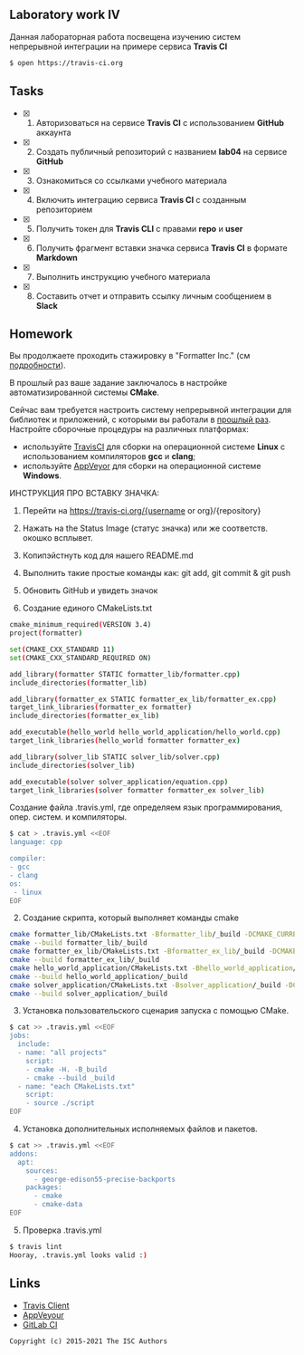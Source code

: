 ## Laboratory work IV

Данная лабораторная работа посвещена изучению систем непрерывной интеграции на примере сервиса **Travis CI**

```sh
$ open https://travis-ci.org
```

## Tasks

- [x] 1. Авторизоваться на сервисе **Travis CI** с использованием **GitHub** аккаунта
- [x] 2. Создать публичный репозиторий с названием **lab04** на сервисе **GitHub**
- [x] 3. Ознакомиться со ссылками учебного материала
- [x] 4. Включить интеграцию сервиса **Travis CI** с созданным репозиторием
- [x] 5. Получить токен для **Travis CLI** с правами **repo** и **user**
- [x] 6. Получить фрагмент вставки значка сервиса **Travis CI** в формате **Markdown**
- [x] 7. Выполнить инструкцию учебного материала
- [x] 8. Составить отчет и отправить ссылку личным сообщением в **Slack**


## Homework

Вы продолжаете проходить стажировку в "Formatter Inc." (см [подробности](https://github.com/tp-labs/lab03#Homework)).

В прошлый раз ваше задание заключалось в настройке автоматизированной системы **CMake**.

Сейчас вам требуется настроить систему непрерывной интеграции для библиотек и приложений, с которыми вы работали в [прошлый раз](https://github.com/tp-labs/lab03#Homework). Настройте сборочные процедуры на различных платформах:
* используйте [TravisCI](https://travis-ci.com/) для сборки на операционной системе **Linux** с использованием компиляторов **gcc** и **clang**;
* используйте [AppVeyor](https://www.appveyor.com/) для сборки на операционной системе **Windows**.

ИНСТРУКЦИЯ ПРО ВСТАВКУ ЗНАЧКА:

1. Перейти на https://travis-ci.org/{username or org}/{repository}
2. Нажать на the Status Image (статус значка) или же соответств. окошко всплывет.
3. Копипэйстнуть код для нашего README.md
4. Выполнить такие простые команды как: git add, git commit & git push
5. Обновить GitHub и увидеть значок


1. Cоздание единого CMakeLists.txt
```sh
cmake_minimum_required(VERSION 3.4)
project(formatter)

set(CMAKE_CXX_STANDARD 11)
set(CMAKE_CXX_STANDARD_REQUIRED ON)

add_library(formatter STATIC formatter_lib/formatter.cpp)
include_directories(formatter_lib)

add_library(formatter_ex STATIC formatter_ex_lib/formatter_ex.cpp)
target_link_libraries(formatter_ex formatter)
include_directories(formatter_ex_lib)

add_executable(hello_world hello_world_application/hello_world.cpp)
target_link_libraries(hello_world formatter formatter_ex)

add_library(solver_lib STATIC solver_lib/solver.cpp)
include_directories(solver_lib)

add_executable(solver solver_application/equation.cpp)
target_link_libraries(solver formatter formatter_ex solver_lib)
```
Создание файла .travis.yml, где определяем язык программирования, опер. систем. и компиляторы.
```sh
$ cat > .travis.yml <<EOF
language: cpp

compiler:
- gcc
- clang
os:
 - linux
EOF
```
2. Создание скрипта, который выполняет команды cmake
```sh
cmake formatter_lib/CMakeLists.txt -Bformatter_lib/_build -DCMAKE_CURRENT_SOURCE_DIR=/home/bogdan/bogdan1/workspace/projects/lab04
cmake --build formatter_lib/_build
cmake formatter_ex_lib/CMakeLists.txt -Bformatter_ex_lib/_build -DCMAKE_CURRENT_SOURCE_DIR=/home/bogdan/bogdan1/workspace/projects/lab04
cmake --build formatter_ex_lib/_build
cmake hello_world_application/CMakeLists.txt -Bhello_world_application/_build -DCMAKE_CURRENT_SOURCE_DIR=/home/bogdan/bogdan1/workspace/projects/lab04
cmake --build hello_world_application/_build
cmake solver_application/CMakeLists.txt -Bsolver_application/_build -DCMAKE_CURRENT_SOURCE_DIR=/home/bogdan/bogdan1/workspace/projects/lab04
cmake --build solver_application/_build
```
3. Установка пользовательского сценария запуска с помощью CMake. 
```sh
$ cat >> .travis.yml <<EOF
jobs:
  include:
  - name: "all projects"
    script:
    - cmake -H. -B_build
    - cmake --build _build
  - name: "each CMakeLists.txt"
    script:
    - source ./script
EOF
```
4. Установка дополнительных исполняемых файлов и пакетов.
```sh
$ cat >> .travis.yml <<EOF
addons:
  apt:
    sources:
      - george-edison55-precise-backports
    packages:
      - cmake
      - cmake-data
EOF
```
5. Проверка .travis.yml 

```sh
$ travis lint
Hooray, .travis.yml looks valid :)
```





## Links

- [Travis Client](https://github.com/travis-ci/travis.rb)
- [AppVeyour](https://www.appveyor.com/)
- [GitLab CI](https://about.gitlab.com/gitlab-ci/)

```
Copyright (c) 2015-2021 The ISC Authors
```
